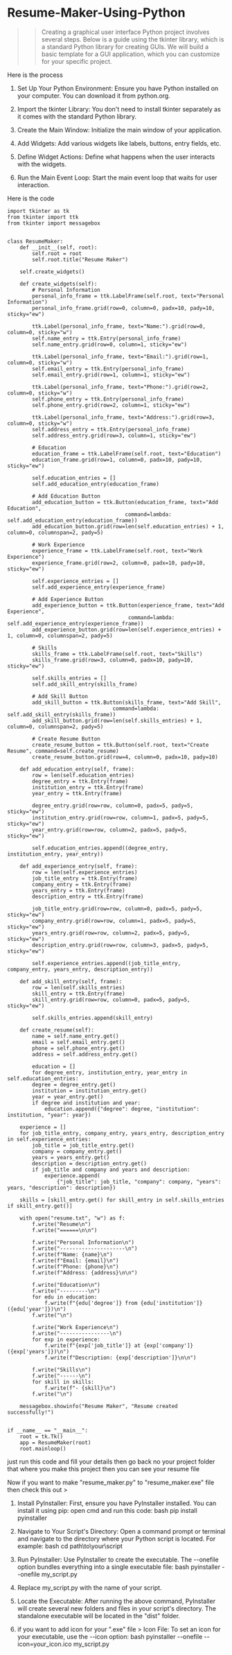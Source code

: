 # Resume-Maker-Using-Python

  >>	Creating a graphical user interface Python project involves several steps. Below is a guide using the tkinter library, which is a standard Python 	library for creating GUIs. We will build a basic template for a GUI application, which you can customize for your specific project.

>>
Here is the process 

1. Set Up Your Python Environment:
Ensure you have Python installed on your computer. You can download it from python.org.

2. Import the tkinter Library:
You don't need to install tkinter separately as it comes with the standard Python library.

3. Create the Main Window:
Initialize the main window of your application.

4. Add Widgets:
Add various widgets like labels, buttons, entry fields, etc.

5. Define Widget Actions:
Define what happens when the user interacts with the widgets.

6. Run the Main Event Loop:
Start the main event loop that waits for user interaction.


>>
Here is the code

    import tkinter as tk
    from tkinter import ttk
    from tkinter import messagebox


    class ResumeMaker:
        def __init__(self, root):
            self.root = root
            self.root.title("Resume Maker")

        self.create_widgets()

        def create_widgets(self):
            # Personal Information
            personal_info_frame = ttk.LabelFrame(self.root, text="Personal Information")
            personal_info_frame.grid(row=0, column=0, padx=10, pady=10, sticky="ew")

            ttk.Label(personal_info_frame, text="Name:").grid(row=0, column=0, sticky="w")
            self.name_entry = ttk.Entry(personal_info_frame)
            self.name_entry.grid(row=0, column=1, sticky="ew")

            ttk.Label(personal_info_frame, text="Email:").grid(row=1, column=0, sticky="w")
            self.email_entry = ttk.Entry(personal_info_frame)
            self.email_entry.grid(row=1, column=1, sticky="ew")

            ttk.Label(personal_info_frame, text="Phone:").grid(row=2, column=0, sticky="w")
            self.phone_entry = ttk.Entry(personal_info_frame)
            self.phone_entry.grid(row=2, column=1, sticky="ew")

            ttk.Label(personal_info_frame, text="Address:").grid(row=3, column=0, sticky="w")
            self.address_entry = ttk.Entry(personal_info_frame)
            self.address_entry.grid(row=3, column=1, sticky="ew")

            # Education
            education_frame = ttk.LabelFrame(self.root, text="Education")
            education_frame.grid(row=1, column=0, padx=10, pady=10, sticky="ew")

            self.education_entries = []
            self.add_education_entry(education_frame)

            # Add Education Button
            add_education_button = ttk.Button(education_frame, text="Add Education",
                                          command=lambda: self.add_education_entry(education_frame))
            add_education_button.grid(row=len(self.education_entries) + 1, column=0, columnspan=2, pady=5)

            # Work Experience
            experience_frame = ttk.LabelFrame(self.root, text="Work Experience")
            experience_frame.grid(row=2, column=0, padx=10, pady=10, sticky="ew")

            self.experience_entries = []
            self.add_experience_entry(experience_frame)

            # Add Experience Button
            add_experience_button = ttk.Button(experience_frame, text="Add Experience",
                                           command=lambda: self.add_experience_entry(experience_frame))
            add_experience_button.grid(row=len(self.experience_entries) + 1, column=0, columnspan=2, pady=5)

            # Skills
            skills_frame = ttk.LabelFrame(self.root, text="Skills")
            skills_frame.grid(row=3, column=0, padx=10, pady=10, sticky="ew")

            self.skills_entries = []
            self.add_skill_entry(skills_frame)

            # Add Skill Button
            add_skill_button = ttk.Button(skills_frame, text="Add Skill",
                                      command=lambda: self.add_skill_entry(skills_frame))
            add_skill_button.grid(row=len(self.skills_entries) + 1, column=0, columnspan=2, pady=5)

            # Create Resume Button
            create_resume_button = ttk.Button(self.root, text="Create Resume", command=self.create_resume)
            create_resume_button.grid(row=4, column=0, padx=10, pady=10)

        def add_education_entry(self, frame):
            row = len(self.education_entries)
            degree_entry = ttk.Entry(frame)
            institution_entry = ttk.Entry(frame)
            year_entry = ttk.Entry(frame)

            degree_entry.grid(row=row, column=0, padx=5, pady=5, sticky="ew")
            institution_entry.grid(row=row, column=1, padx=5, pady=5, sticky="ew")
            year_entry.grid(row=row, column=2, padx=5, pady=5, sticky="ew")

            self.education_entries.append((degree_entry, institution_entry, year_entry))

        def add_experience_entry(self, frame):
            row = len(self.experience_entries)
            job_title_entry = ttk.Entry(frame)
            company_entry = ttk.Entry(frame)
            years_entry = ttk.Entry(frame)
            description_entry = ttk.Entry(frame)

            job_title_entry.grid(row=row, column=0, padx=5, pady=5, sticky="ew")
            company_entry.grid(row=row, column=1, padx=5, pady=5, sticky="ew")
            years_entry.grid(row=row, column=2, padx=5, pady=5, sticky="ew")
            description_entry.grid(row=row, column=3, padx=5, pady=5, sticky="ew")

            self.experience_entries.append((job_title_entry, company_entry, years_entry, description_entry))

        def add_skill_entry(self, frame):
            row = len(self.skills_entries)
            skill_entry = ttk.Entry(frame)
            skill_entry.grid(row=row, column=0, padx=5, pady=5, sticky="ew")

            self.skills_entries.append(skill_entry)

        def create_resume(self):
            name = self.name_entry.get()
            email = self.email_entry.get()
            phone = self.phone_entry.get()
            address = self.address_entry.get()

            education = []
            for degree_entry, institution_entry, year_entry in self.education_entries:
            degree = degree_entry.get()
            institution = institution_entry.get()
            year = year_entry.get()
            if degree and institution and year:
                education.append({"degree": degree, "institution": institution, "year": year})

        experience = []
        for job_title_entry, company_entry, years_entry, description_entry in self.experience_entries:
            job_title = job_title_entry.get()
            company = company_entry.get()
            years = years_entry.get()
            description = description_entry.get()
            if job_title and company and years and description:
                experience.append(
                    {"job_title": job_title, "company": company, "years": years, "description": description})

        skills = [skill_entry.get() for skill_entry in self.skills_entries if skill_entry.get()]

        with open("resume.txt", "w") as f:
            f.write("Resume\n")
            f.write("======\n\n")

            f.write("Personal Information\n")
            f.write("---------------------\n")
            f.write(f"Name: {name}\n")
            f.write(f"Email: {email}\n")
            f.write(f"Phone: {phone}\n")
            f.write(f"Address: {address}\n\n")

            f.write("Education\n")
            f.write("---------\n")
            for edu in education:
                f.write(f"{edu['degree']} from {edu['institution']} ({edu['year']})\n")
            f.write("\n")

            f.write("Work Experience\n")
            f.write("----------------\n")
            for exp in experience:
                f.write(f"{exp['job_title']} at {exp['company']} ({exp['years']})\n")
                f.write(f"Description: {exp['description']}\n\n")

            f.write("Skills\n")
            f.write("------\n")
            for skill in skills:
                f.write(f"- {skill}\n")
            f.write("\n")

        messagebox.showinfo("Resume Maker", "Resume created successfully!")


    if __name__ == "__main__":
        root = tk.Tk()
        app = ResumeMaker(root)
        root.mainloop()


>>
just run this code 
and fill your details
then go back no your project folder that where you make this project 
then you can see your resume file   


>>
Now if you want to make "resume_maker.py" to "resume_maker.exe" file then check this out >

1. Install PyInstaller:
First, ensure you have PyInstaller installed. You can install it using pip:
open cmd and run this code:
bash
  pip install pyinstaller

2. Navigate to Your Script's Directory:
Open a command prompt or terminal and navigate to the directory where your Python script is located. For example:
bash
  cd path\to\your\script

3. Run PyInstaller:
Use PyInstaller to create the executable. The --onefile option bundles everything into a single executable file:
bash
  pyinstaller --onefile my_script.py

4. Replace my_script.py with the name of your script.
 
5. Locate the Executable:
After running the above command, PyInstaller will create several new folders and files in your script's directory. The standalone executable will be located in the "dist" folder.

6. if you want to add icon for your ".exe" file >
Icon File: To set an icon for your executable, use the --icon option:
bash
  pyinstaller --onefile --icon=your_icon.ico my_script.py

